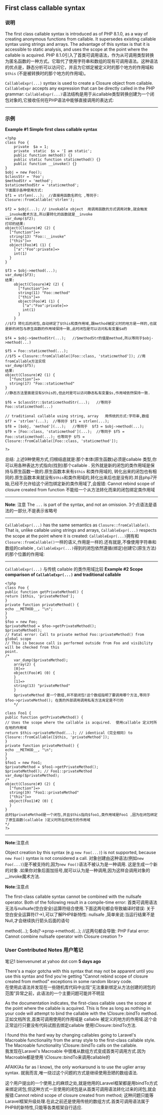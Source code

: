 ##  First class callable syntax

### 说明
The first class callable syntax is introduced as of PHP 8.1.0, as a way of creating anonymous functions from callable. It supersedes existing callable syntax using strings and arrays. The advantage of this syntax is that it is accessible to static analysis, and uses the scope at the point where the callable is acquired.
PHP 8.1.0引入了首类可调用语法，作为从可调用类型转换为匿名函数的一种方式。它取代了使用字符串和数组的现有可调用语法。这种语法的优点是，静态分析可以访问它，并且为它绑定被定义时的那个地方的作用域和`$this` (不是被转换时的那个地方的作用域)。

`CallableExpr(...)` syntax is used to create a Closure object from callable. `CallableExpr` accepts any expression that can be directly called in the PHP grammar:
`CallableExpr(...)`语法结构是用于从callable类型转换创建为一个闭包对象的,它接收任何在PHP语法中能够直接调用的表达式:

----------
### 示例
**Example #1 Simple first class callable syntax**

    <?php  
    class Foo {  
	    private  $a = 1;
	    private  static  $s = 'I am static';
	    public function method() {}  
	    public static function staticmethod() {}  
	    public function __invoke() {}  
    }  
    $obj = new Foo();  
    $classStr = 'Foo';  
    $methodStr = 'method';  
    $staticmethodStr = 'staticmethod';  
    下面展示各种使用方式:
    $f1 = strlen(...);  //直接用函数名转化 ,等同于: Closure::fromCallable('strlen');
    
    $f2 = $obj(...); // invokable object  用调用函数的方式调用对象,就会触发__invoke魔术方法,所以要转化的函数就是__invoke
    var_dump($f2);
    打印的结果:
    object(Closure)#2 (2) {
	  ["function"]=>
	  string(13) "Foo::__invoke"
	  ["this"]=>
	  object(Foo)#1 (1) {
	    ["a":"Foo":private]=>
	    int(1)
	  }
	}
    
    $f3 = $obj->method(...);  
	var_dump($f3);
	结果:
		object(Closure)#2 (2) {
		  ["function"]=>
		  string(11) "Foo::method"
		  ["this"]=>
		  object(Foo)#1 (1) {
		    ["a":"Foo":private]=>
		    int(1)
		  }
		}
	//$f3 转化后的闭包,自动绑定了$this和类作用域,跟method被定义时的地方是一样的,也就是新的闭包与原生函数的作用域保持一致,此时闭包是可以访问私有变量$a的

    $f4 = $obj->$methodStr(...);   //$methodStr的值是method,所以等同于$obj->method(...)
	
    $f5 = Foo::staticmethod(...);  
    //$f5 = Closure::fromCallable([Foo::class, 'staticmethod']); //用fromCallable方法实现
	var_dump($f5);
	结果:
	object(Closure)#2 (1) {
	  ["function"]=>
	  string(17) "Foo::staticmethod"
	}
	//静态方法里面是没有$this的,但此时是可以访问静态私有变量$s,作用域依然保持一致.
 
    $f6 = $classStr::$staticmethodStr(...);   //等同于Foo::staticmethod(...)
    
    // traditional callable using string, array   用传统的方式:字符串,数组
    $f7 = 'strlen'(...);  //等同于 $f1 = strlen(...);
    $f8 = [$obj, 'method'](...);   //等同于  $f3 = $obj->method(...);  
    $f9 = [Foo::class, 'staticmethod'](...);  //等同于 $f5 = Foo::staticmethod(...); 也等同于 $f5 = Closure::fromCallable([Foo::class, 'staticmethod']);
    
    ?>
总结: 上述9种使用方式,归根结底就是:那个本体(原生函数)必须是callable 类型,你可以用各种表达方式指向(找到)那个callable .
另外就是新的闭包的类作用域是保持与原生函数一致的.原生函数本来有`$this` 和类作用域的, 转化出来的闭包也有相同的.原生函数本来就没有`$this`和类作用域的,转化出来后也是没有的.并且php7开始,已经不允许给这个闭包绑定新的类作用域了,会报错: Cannot rebind scope of closure created from function 不能给一个从方法转化而来的闭包绑定类作用域

----------
 **Note**: 注意
 The `...` is part of the syntax, and not an omission. 3个点语法是语法的一部分,不是表示省略号
 
----------

`CallableExpr(...)` has the same semantics as `Closure::fromCallable()`. That is, unlike callable using strings and arrays, `CallableExpr(...)` respects the scope at the point where it is created:
`CallableExpr(...)`拥有和`Closure::fromCallable()`一样的语义,作用是一样的.还有就是,不像使用字符串和数组的callable , `CallableExpr(...)`得到的闭包依然遵循(绑定)创建它(原生方法)的那个位置的作用域:

----------
`CallableExpr(...)` 与传统 callable 的类作用域比较
**Example #2 Scope comparison of `CallableExpr(...)` and traditional callable**

    <?php  
    class Foo {  
    public function getPrivateMethod() {  
    return [$this, 'privateMethod'];  
    }  
    private function privateMethod() {  
    echo __METHOD__, "\n";  
    }  
    }  
    $foo = new Foo;  
    $privateMethod = $foo->getPrivateMethod();  
    $privateMethod();  
    // Fatal error: Call to private method Foo::privateMethod() from global scope  
    // This is because call is performed outside from Foo and visibility will be checked from this 
    point.  
	/*
		var_dump($privateMethod);
		array(2) {
		[0]=>
		object(Foo)#1 (0) {
		}
		[1]=>
		string(13) "privateMethod"
		}
		$privateMethod 是一个数组,并不是闭包!这个数组指明了要调用哪个方法,等同于$foo->privateMethod(); 在类的外部调用调用私有方法肯定是不行的
		*/
	
    class Foo1 {  
    public function getPrivateMethod() {  
    // Uses the scope where the callable is acquired.  使用callable 定义时所在地的作用域
    return $this->privateMethod(...); // identical (完全相同) to Closure::fromCallable([$this, 'privateMethod']);  
    }  
    private function privateMethod() {  
    echo __METHOD__, "\n";  
    }  
    }  
    $foo1 = new Foo1;  
    $privateMethod = $foo1->getPrivateMethod();  
    $privateMethod(); // Foo1::privateMethod  
    var_dump($privateMethod);
    /*
    object(Closure)#3 (2) {
	  ["function"]=>
	  string(19) "Foo1::privateMethod"
	  ["this"]=>
	  object(Foo1)#2 (0) {
	  }
	}
	此时$privateMethod是一个闭包,并且$this指向$foo1,类作用域是Foo1 ,因为在闭包绑定了原生函数(callable )定义时所在的地方的作用域
	*/
    ?>


----------

 **Note**:注意点
 
 Object creation by this syntax (e.g `new Foo(...)`) is not supported, because `new Foo()` syntax is not considered a call.
 对象创建由这种语法(例如`new Foo(...)`)是不被支持的,因为`new Foo()`语法不被认为是一种调用. 这是生成一个新的对象 .如果你对象后面加括号,就可以认为是一种调用,因为这样会调用对象的__invoke魔术方法.
 
 **Note**:注意点
 
The first-class callable syntax cannot be combined with the nullsafe operator. Both of the following result in a compile-time error:
首类可调用语法无法与nullsafe(空白安全)运算符结合使用.下面这两句都会导致编译时错误:
关于空白安全运算符(?->),可以了解PHP8新特性: nullsafe ,简单来说:当运行结果不是Null,才会继续执行箭头后面的语句
 <?php  
 $obj?->method(...);   
 $obj?->prop->method(...);  
 //这两句都会导致: PHP Fatal error:  Cannot combine nullsafe operator with Closure creation
 ?>

### User Contributed Notes 用户笔记
笔记1
bienvenunet at yahoo dot com
**5 days ago**

There's a major gotcha with this syntax that may not be apparent until you use this syntax and find you're getting "Cannot rebind scope of closure created from method" exceptions in some random library code.  
在使用此语法并发现在一些随机库代码中出现“无法重新绑定从方法创建的闭包的范围”异常之前，此语法的一个主要问题可能并不明显

As the documentation indicates, the first-class callable uses the scope at the point where the callable is acquired. This is fine as long as nothing in your code will attempt to bind the callable with the \Closure::bindTo method.  
正如文档所言,首类可调用使用的作用域是  callable 被定义的地方的作用域.这个会正常运行只要没有代码试图去绑定callable 使用\Closure::bindTo方法.

I found this the hard way by changing callables going to Laravel's Macroable functionality from the array style to the first-class callable style. The Macroable functionality \Closure::bindTo calls on the callable.  
 我发现在Laravel's Macroable 中很难从数组方式变成首类可调用方式.因为 Macroable都是使用 \Closure::bindTo来调用callable的
  
AFAIK(As far as I know), the only workaround is to use the uglier array syntax.
就我而言,唯一绕过这个问题的方式是继续使用丑陋的数组语法.

这个用户提出的一个使用上的麻烦之处,就是他用的Laravel框架都是用bindTo方式来绑定闭包,但这种方式一旦使用的闭包是从首类可调用语法转化过来的闭包,就会报错:Cannot rebind scope of closure created from method;
这种问题只能等Laravel框架升级处理.在此之前还是使用传统的数组方式.首类可调用语法属于PHP8的新特性,只能等各类框架自行适应.
